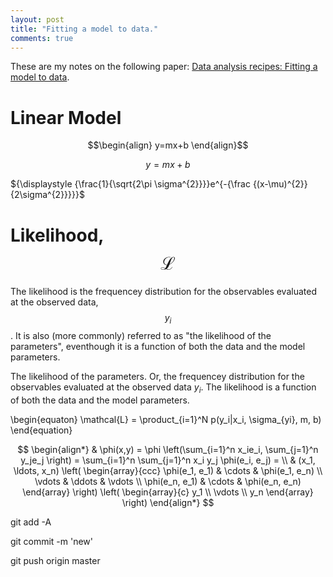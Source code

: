 ```yaml
---
layout: post
title: "Fitting a model to data."
comments: true
---
```


These are my notes on the following paper: [Data analysis recipes: Fitting a model to data](https://arxiv.org/pdf/1008.4686.pdf).


# Linear Model
$$\begin{align} y=mx+b \end{align}$$

$$y=mx+b$$


${\displaystyle {\frac{1}{\sqrt{2\pi \sigma^{2}}}}e^{-{\frac {(x-\mu)^{2}}{2\sigma^{2}}}}}$




# Likelihood, $$\mathcal{L}$$
The likelihood is the frequencey distribution for the observables evaluated at the observed data, $$y_i$$. It is also (more commonly) referred to as "the likelihood of the parameters", eventhough it is a function of both the data and the model parameters. 



The likelihood of the parameters. Or, the frequencey distribution for the observables evaluated at the observed data $y_i$. The likelihood is a function of both the data and the model parameters. 

\begin{equaton}
\mathcal{L} = \product_{i=1}^N p(y_i|x_i, \sigma_{yi}, m, b)
\end{equation}


$$
\begin{align*}
  & \phi(x,y) = \phi \left(\sum_{i=1}^n x_ie_i, \sum_{j=1}^n y_je_j \right)
  = \sum_{i=1}^n \sum_{j=1}^n x_i y_j \phi(e_i, e_j) = \\
  & (x_1, \ldots, x_n) \left( \begin{array}{ccc}
      \phi(e_1, e_1) & \cdots & \phi(e_1, e_n) \\
      \vdots & \ddots & \vdots \\
      \phi(e_n, e_1) & \cdots & \phi(e_n, e_n)
    \end{array} \right)
  \left( \begin{array}{c}
      y_1 \\
      \vdots \\
      y_n
    \end{array} \right)
\end{align*}
$$



git add -A

git commit -m 'new'

git push origin master
